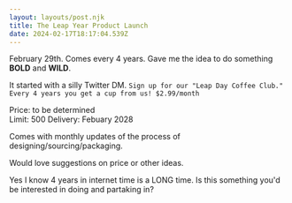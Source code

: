 ```yaml
---
layout: layouts/post.njk
title: The Leap Year Product Launch
date: 2024-02-17T18:17:04.539Z
---
```

February 29th.  Comes every 4 years. Gave me the idea to do something **BOLD** and **WILD**. 

It started with a silly Twitter DM. 
`Sign up for our "Leap Day Coffee Club." Every 4 years you get a cup from us! $2.99/month` 

Price: to be determined  
Limit: 500
Delivery: Febuary 2028

Comes with monthly updates of the process of designing/sourcing/packaging. 

Would love suggestions on price or other ideas. 

Yes I know 4 years in internet time is a LONG time.
Is this something you'd be interested in doing and partaking in? 

